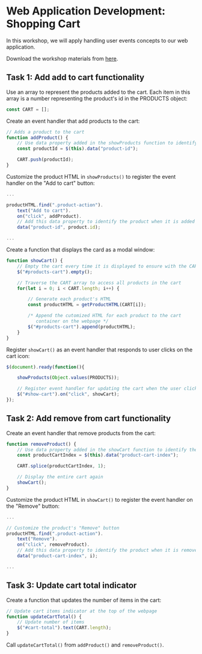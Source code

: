 # Web Application Development: Shopping Cart
In this workshop, we will apply handling user events concepts to our web application.

Download the workshop materials from [here](https://github.com/josecarlosgt/nz-maori-crafts/raw/workshop-3-handling-events/nz-handicraft-workshop-3.zip).

## Task 1: Add add to cart functionality

Use an array to represent the products added to the cart. Each item in this array is a number representing the product's id in the PRODUCTS object:

```javascript
const CART = [];
```

Create an event handler that add products to the cart:

```javascript
// Adds a product to the cart
function addProduct() {
    // Use data property added in the showProducts function to identify the product
    const productId = $(this).data("product-id");

    CART.push(productId); 
}
```

Customize the product HTML in `showProducts()` to register the event handler on the "Add to cart" button:

```javascript
...

productHTML.find(".product-action").
    text("Add to cart").
    on("click", addProduct).
    // Add this data property to identify the product when it is added to the cart
    data("product-id", product.id);

...
```

Create a function that displays the card as a modal window:

```javascript
function showCart() {
    // Empty the cart every time it is displayed to ensure with the CART array  
    $("#products-cart").empty();

    // Traverse the CART array to access all products in the cart
    for(let i = 0; i < CART.length; i++) {

        // Generate each product's HTML
        const productHTML = getProductHTML(CART[i]);

        /* Append the cutomized HTML for each product to the cart
           container on the webpage */
        $("#products-cart").append(productHTML);
    }
}
```

Register `showCart()` as an event handler that responds to user clicks on the cart icon:

```javascript
$(document).ready(function(){

    showProducts(Object.values(PRODUCTS));

    // Register event handler for updating the cart when the user clicks the "Cart" button
    $("#show-cart").on("click", showCart);
});
```

## Task 2: Add remove from cart functionality

Create an event handler that remove products from the cart:

```javascript
function removeProduct() {
    // Use data property added in the showCart function to identify the product
    const productCartIndex = $(this).data("product-cart-index");

    CART.splice(productCartIndex, 1);

    // Display the entire cart again
    showCart();
}
```

Customize the product HTML in `showCart()` to register the event handler on the "Remove" button:

```javascript
...

// Customize the product's "Remove" button
productHTML.find(".product-action").
    text("Remove").
    on("click", removeProduct).
    // Add this data property to identify the product when it is removed from the cart
    data("product-cart-index", i);

...
```

## Task 3: Update cart total indicator

Create a function that updates the number of items in the cart:

```javascript
// Update cart items indicator at the top of the webpage
function updateCartTotal() {
    // Update number of items
    $("#cart-total").text(CART.length);
}
```

Call `updateCartTotal()` from `addProduct()` and `removeProduct()`.

